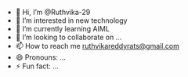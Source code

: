 - 👋 Hi, I’m @Ruthvika-29
- 👀 I’m interested in new technology
- 🌱 I’m currently learning AIML
- 💞️ I’m looking to collaborate on ...
- 📫 How to reach me ruthvikareddyrats@gmail.com
- 😄 Pronouns: ...
- ⚡ Fun fact: ...

<!---
Ruthvika-29/Ruthvika-29 is a ✨ special ✨ repository because its `README.md` (this file) appears on your GitHub profile.
You can click the Preview link to take a look at your changes.
--->
